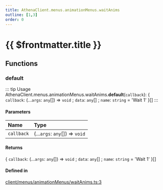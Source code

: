 ```yaml
---
title: AthenaClient.menus.animationMenus.waitAnims
outline: [1,3]
order: 0
---
```


# {{ $frontmatter.title }}


## Functions

### default

::: tip Usage
AthenaClient.menus.animationMenus.waitAnims.**default**(`callback`): { `callback`: (...`args`: `any`[]) => `void` ; `data`: `any`[] ; `name`: `string` = 'Wait 1' }[]
:::

#### Parameters

| Name | Type |
| :------ | :------ |
| `callback` | (...`args`: `any`[]) => `void` |

#### Returns

{ `callback`: (...`args`: `any`[]) => `void` ; `data`: `any`[] ; `name`: `string` = 'Wait 1' }[]

#### Defined in

[client/menus/animationMenus/waitAnims.ts:3](https://github.com/Stuyk/altv-athena/blob/f9f448a/src/core/client/menus/animationMenus/waitAnims.ts#L3)
